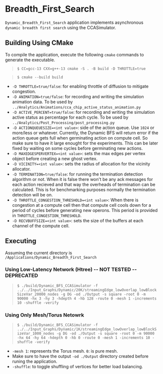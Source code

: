 # Breadth_First_Search
`Dynamic_Breadth_First_Search` application implements asynchronous `dynamic breadth first search` using the CCASimulator.

## Building Using CMake
To compile the application, execute the following `cmake` commands to generate the executable.
> `$ CC=gcc-13 CXX=g++-13 cmake -S . -B build -D THROTTLE=true`

> `$ cmake --build build`

- `-D THROTTLE=true/false`: for enabling throttle of diffusion to mitigate congestion.
- `-D ANIMATION=true/false`: for recording and writing the simulation animation data. To be used by `../Analytics/Animations/cca_chip_active_status_animation.py`
- `-D ACTIVE_PERCENT=true/false`: for recording and writing the simulation active status as percentage for each cycle. To be used by `../Analytics/Post_Processing/post_processing.py`
- `-D ACTIONQUEUESIZE=<int value>`: side of the action queue. Use `1024` or more/less or whatever. Currently, the Dynamic BFS will return error if the action queue gets full when germinating action on compute cell. So make sure to have it large enought for the experiments. This can be later fixed by waiting on some cycles before germinating new actions.
- `-D MAXEDGESPERVERTEX=<int value>`: sets the max edges per vertex object before creating a new ghost vertex.
- `-D VICINITY=<int value>`: sets the radius of allocation for the vicinity allocator.
- `-D TERMINATION=true/false`: for running the termination detection algorithm or not. When it is false there won't be any ack messages for each action recieved and that way the overheads of termination can be calculated. This is for benchmarking purposes normally the termination detection will be on.
- `-D THROTTLE_CONGESTION_THRESHOLD=<int value>`: When there is congestion at a compute cell then that compute cell cools down for a period of cycles before generating new operons. This period is provided in `THROTTLE_CONGESTION_THRESHOLD`.
- `-D RECVBUFFSIZE=<int value>`: sets the size of the buffers at each channel of the compute cell.

## Executing
Assuming the current directory is `/Applications/Dynamic_Breadth_First_Search`
### Using Low-Latency Network (Htree) -- NOT TESTED -- DEPRECATED
> `$ ./build/Dynamic_BFS_CCASimulator -f ../../Input_Graphs/Dynamic/20K/streamingEdge_lowOverlap_lowBlockSizeVar_20000_nodes -g DG -od ./Output -s square -root 0 -m 90000 -hx 3 -hy 3 -hdepth 4 -hb 128 -route 0 -mesh 1 -increments 10 -shuffle -verify`

### Using Only Mesh/Torus Netowrk
> `$ ./build/Dynamic_BFS_CCASimulator -f ../../Input_Graphs/Dynamic/1K/streamingEdge_lowOverlap_lowBlockSizeVar_1000_nodes -g DG -od ./Output -s square -root 0 -m 90000 -hx 64 -hy 64 -hdepth 0 -hb 0 -route 0 -mesh 1 -increments 10 -shuffle -verify`

- `-mesh 1`: represents the Torus mesh. `0`: is pure mesh.
- Make sure to have the output `-od ./Output` directory created before runing the application.
- `-shuffle`: to toggle shuffling of vertices for better load balancing.
